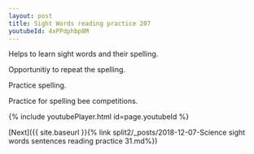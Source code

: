 ```yaml
---
layout: post
title: Sight Words reading practice 207
youtubeId: 4xPPdphbp8M
---
```

 
 
Helps to learn sight words and their spelling.

Opportunitiy to repeat the spelling. 

Practice spelling. 
 
Practice for spelling bee competitions. 
 
{% include youtubePlayer.html id=page.youtubeId %}
 
 

[Next]({{ site.baseurl }}{% link  split2/_posts/2018-12-07-Science sight words sentences reading practice 31.md%})
 
